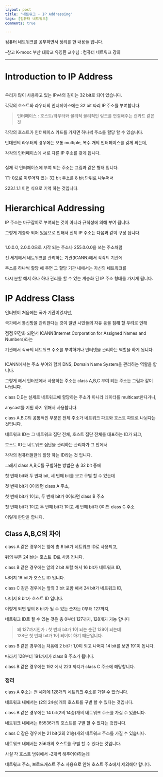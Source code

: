 ```yaml
---
layout: post
title: "네트워크 - IP Addressing"
tags: [컴퓨터 네트워크]
comments: true

---
```


컴퓨터 네트워크를 공부하면서 정리를 한 내용들 입니다.

-참고 K-mooc 부산 대학교 유영환 교수님 : 컴퓨터 네트워크 강의

---

# Introduction to IP Address

<img src="">

우리가 많이 사용하고 있는 IPv4의 길이는 32 bit로 되어 있습니다.

각각의 호스트와 라우터의 인터페이스에는 32 bit 짜리 IP 주소를 부여합니다.

> 인터페이스 : 호스트/라우터와 물리적 물리적인 링크를 연결해주는 랜카드 같은 것

각각의 호스트가 인터페이스 카드를 가지면 하나씩 주소를 할당 할 수 있습니다.

반대편의 라우터의 경우에는 보통 multiple, 복수 개의 인터페이스를 갖게 되는데,

각각의 인터페이스에 서로 다른 IP 주소를 갖게 됩니다.

<img src="">

실제 각 인터페이스에 부여 되는 주소는 그림과 같은 형태 입니다.

1과 0으로 이루어져 있는 32 bit 주소를 8 bit 단위로 나누어서

223.1.1.1 이런 식으로 기억 하는 것입니다.

# Hierarchical Addressing

IP 주소는 마구잡이로 부여되는 것이 아니라 규칙성에 의해 부여 됩니다.

그렇게 계층화 되어 있음으로 인해서 전체 IP 주소는 다음과 같이 구성 됩니다.

<img src="">

1.0.0.0, 2.0.0.0으로 시작 되는 주소나 255.0.0.0을 쓰는 주소처럼 

전 세계에서 네트워크를 관리하는 기관(ICANN)에서 각각의 기관에

주소를 하나씩 할당 해 주면 그 할당 기관 내에서는 자신의 네트워크를 

다시 분할 해서 하나 하나 관리를 할 수 있는 계층화 된 IP 주소 형태를 가지게 됩니다.

# IP Address Class

인터넷이 처음에는 국가 기관이었지만, 

국가에서 통신망을 관리한다는 것이 일반 시민들의 자유 등을 침해 할 우려로 인해

점점 민간화 되면서 ICANN(Internet Corporation for Assigned Names and Numbers)라는

기관에서 각국의 네트워크 주소를 부여하거나 인터넷을 관리하는 역할을 하게 됩니다.

<img src="">

ICANN에서는 주소 부여와 함께 DNS, Domain Name System을 관리하는 역할을 합니다.

그렇게 해서 인터넷에서 사용하는 주소는 class A,B,C 부여 되는 주소는 그림과 같이 나뉩니다.

class D,E는 실제로 네트워크에 할당하는 주소가 아니라 데이터를 multicast한다거나,

anycast를 지원 하기 위해서 사용합니다.

class A,B,C의 공통적인 부분은 전체 주소가 네트워크 파트와 호스트 파트로 나뉜다는 것입니다.

네트워크 ID는 그 네트워크 집단 전체, 호스트 집단 전체를 대표하는 ID가 되고,

호스트 ID는 네트워크 집단을 관리하는 관리자가 그 안에서 

각각의 컴퓨터들한테 할당 하는 ID라는 것 입니다.

그래서 class A,B,C를 구별하는 방법은 총 32 bit 중에 

첫 번째 bit와 두 번째 bit, 세 번째 bit를 보고 구별 할 수 있는데

첫 번째 bit가 0이라면 class A 주소, 

첫 번째 bit가 1이고, 두 번째 bit가 0이라면 class B 주소

첫 번째 bit가 1이고 두 번째 bit가 1이고 세 번째 bit가 0이면 class C 주소

이렇게 판단을 합니다. 

## Class A,B,C의 차이

class A 같은 경우에는 앞에 총 8 bit가 네트워크 ID로 사용되고,
 
뒤의 부분 24 bit는 호스트 ID로 사용 됩니다.

class B 같은 경우에는 앞의 2 bit 포함 해서 16 bit가 네트워크 ID, 

나머지 16 bit가 호스트 ID 입니다.

class C 같은 경우에는 앞의 3 bit 포함 해서 24 bit가 네트워크 ID,

나머지 8 bit가 호스트 ID 입니다.

이렇게 되면 앞의 8 bit가 될 수 있는 숫자는 0부터 127까지,

네트워크 ID로 될 수 있는 것은 총 0부터 127까지, 128개가 가능 합니다

> 왜 127까지인가 : 첫 번째 bit가 1이 되는 순간 128이 되는데 <br>
> 128은 첫 번째 bit가 1이 되어야 하기 때문입니다.

class B 같은 경우에는 처음에 2 bit가 1,0이 되고 나머지 14 bit를 보면 191이 됩니다. 

따라서 128부터 191까지가 class B 주소가 됩니다.

class B 같은 경우에는 192 에서 223 까지가 class C 주소에 해당합니다.

### 정리

class A 주소는 전 세계에 128개의 네트워크 주소를 가질 수 있습니다.

네트워크 내에서는 (2의 24승)개의 호스트를 구별 할 수 있다는 것입니다.

class B 같은 경우에는 14 bit(2의 14승)개의 네트워크 주소를 가질 수 있습니다.

네트워크 내에서는 65536개의 호스트를 구별 할 수 있다는 것입니다.

class C 같은 경우에는 21 bit(2의 21승)개의 네트워크 주소를 가질 수 있습니다.

네트워크 내에서는 256개의 호스트를 구별 할 수 있다는 것입니다.

사실 각 호스트 범위에서 -2개씩 해주어야하는데 

네트워크 주소, 브로드캐스트 주소 사용으로 인해 호스트 주소에서 제외해야 합니다.

---
